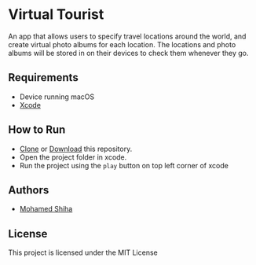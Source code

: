 # Virtual Tourist

An app that allows users to specify travel locations around the world, and create virtual photo albums for each location. The locations and photo albums will be stored in on their devices to check them whenever they go.

## Requirements

 * Device running macOS
 * [Xcode](https://developer.apple.com/xcode/)

## How to Run

* [Clone](https://github.com/MohamedShiha/Virtual-Tourist.git) or [Download](https://github.com/MohamedShiha/Virtual-Tourist/archive/master.zip) this repository.
* Open the project folder in xcode.
* Run the project using the `play` button on top left corner of xcode

## Authors

* [Mohamed Shiha](https://github.com/MohamedShiha)

## License

This project is licensed under the MIT License
